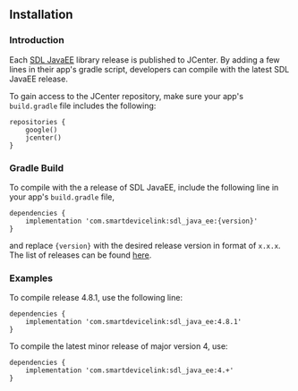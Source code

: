 ## Installation

### Introduction

Each [SDL JavaEE](https://github.com/smartdevicelink/sdl_java_suite) library release is published to JCenter. By adding a few lines in their app's gradle script, developers can compile with the latest SDL JavaEE release.

To gain access to the JCenter repository, make sure your app's `build.gradle` file includes the following:

```
repositories {
    google()
    jcenter()
}
```

### Gradle Build

To compile with the a release of SDL JavaEE, include the following line in your app's `build.gradle` file,

```
dependencies {
    implementation 'com.smartdevicelink:sdl_java_ee:{version}'
}
```

and replace `{version}` with the desired release version in format of `x.x.x`. The list of releases can be found [here](https://github.com/smartdevicelink/sdl_java_suite/releases). 

### Examples

To compile release 4.8.1, use the following line:

```
dependencies {
    implementation 'com.smartdevicelink:sdl_java_ee:4.8.1'
}
```

To compile the latest minor release of major version 4, use:

```
dependencies {
    implementation 'com.smartdevicelink:sdl_java_ee:4.+'
}
```
